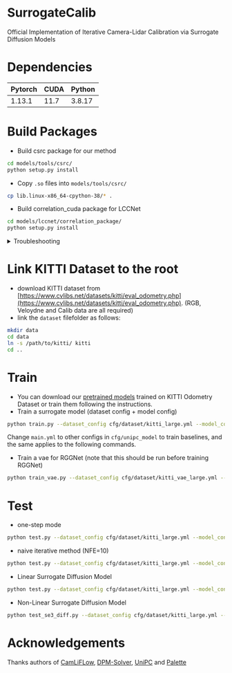 # SurrogateCalib
Official Implementation of Iterative Camera-Lidar Calibration via Surrogate Diffusion Models
# Dependencies
|Pytorch|CUDA|Python|
|---|---|---|
|1.13.1|11.7|3.8.17|
# Build Packages
* Build csrc package for our method
```bash
cd models/tools/csrc/
python setup.py install
```
* Copy `.so` files into `models/tools/csrc/`
```bash
cp lib.linux-x86_64-cpython-38/* .
```
* Build correlation_cuda package for LCCNet
```bash
cd models/lccnet/correlation_package/
python setup.py install
```
<details>
  <summary>Troubleshooting</summary>
  The `correlation_cuda` package may be incompatible with CUDA >= 12.0. The failure of building this package only affects implementation of our baseline, LCCNet. If you have CUDA >= 12.0 and still want to implement LCCNET, it would be easy to use correlation pacakge in csrc to re-implement it. To try our best to reproduce LCCNet's performance, we utilize their own correlation package.
</details>

# Link KITTI Dataset to the root
* download KITTI dataset from [https://www.cvlibs.net/datasets/kitti/eval_odometry.php](https://www.cvlibs.net/datasets/kitti/eval_odometry.php). (RGB, Veloydne and Calib data are all required)
* link the `dataset` filefolder as follows:
```bash
mkdir data
cd data
ln -s /path/to/kitti/ kitti
cd ..
```
# Train
* You can download our [pretrained models](https://github.com/gitouni/SurrogateCalib/releases/download/0.1/LSD_chkpt.zip) trained on KITTI Odometry Dataset or train them following the instructions.
* Train a surrogate model (dataset config + model config)
```bash
python train.py --dataset_config cfg/dataset/kitti_large.yml --model_config cfg/unipc_model/main.yml
```
Change `main.yml` to other configs in `cfg/unipc_model` to train baselines, and the same applies to the following commands.
* Train a vae for RGGNet (note that this should be run before training RGGNet)
```bash
python train_vae.py --dataset_config cfg/dataset/kitti_vae_large.yml --model_config cfg/model/vae.yml
```
# Test
* one-step mode
```bash
python test.py --dataset_config cfg/dataset/kitti_large.yml --model_config cfg/unipc_model/main.yml --model_type iterative --iters 1
```
* naive iterative method (NFE=10)
```bash
python test.py --dataset_config cfg/dataset/kitti_large.yml --model_config cfg/unipc_model/main.yml --model_type iterative --iters 10
```
* Linear Surrogate Diffusion Model
```bash
python test.py --dataset_config cfg/dataset/kitti_large.yml --model_config cfg/unipc_model/main.yml --model_type diffusion
```
* Non-Linear Surrogate Diffusion Model
```bash
python test_se3_diff.py --dataset_config cfg/dataset/kitti_large.yml --model_config cfg/unipc_model/main_sd.yml --model_type se3_diffusion
```
# Acknowledgements
Thanks authors of [CamLiFLow](https://github.com/MCG-NJU/CamLiFlow), [DPM-Solver](https://github.com/LuChengTHU/dpm-solver), [UniPC](https://github.com/wl-zhao/UniPC) and [Palette](https://github.com/Janspiry/Palette-Image-to-Image-Diffusion-Models)
